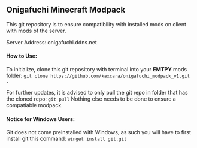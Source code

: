 ## Onigafuchi Minecraft Modpack 
This git repository is to ensure compatibility with installed mods on client with mods of the server.

Server Address: onigafuchi.ddns.net

#### How to Use:
To initialize, clone this git repository with terminal into your **EMTPY** mods folder:
```git clone https://github.com/kaxcara/onigafuchi_modpack_v1.git .```

For further updates, it is advised to only pull the git repo in folder that has the cloned repo: 
```git pull```
Nothing else needs to be done to ensure a compatiable modpack.

#### Notice for Windows Users:
Git does not come preinstalled with Windows, as such you will have to first install git this command:
```winget install git.git```
